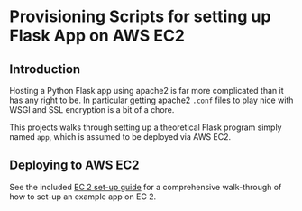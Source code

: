 # Provisioning Scripts for setting up Flask App on AWS EC2

## Introduction

Hosting a Python Flask app using apache2 is far more complicated than it
has any right to be. In particular getting apache2 `.conf` files to play nice with WSGI and
SSL encryption is a bit of a chore.

This projects walks through setting up a theoretical Flask program simply named `app`,
which is assumed to be deployed via AWS EC2.

## Deploying to AWS EC2

See the included [EC 2 set-up guide](ec2-setup.md) for a comprehensive walk-through
of how to set-up an example app on EC 2.
